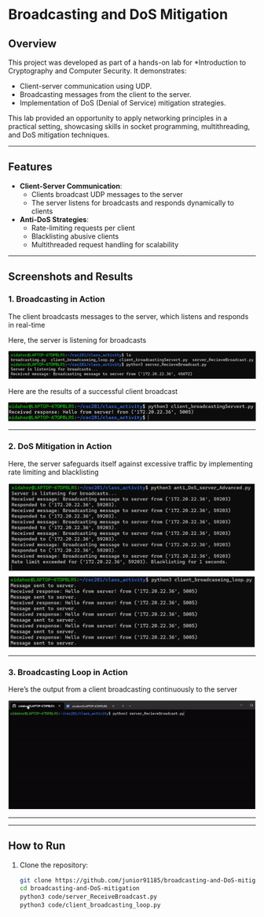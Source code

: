 # Broadcasting and DoS Mitigation

## Overview

This project was developed as part of a hands-on lab for *Introduction to Cryptography and Computer Security. It demonstrates:
- Client-server communication using UDP.
- Broadcasting messages from the client to the server.
- Implementation of DoS (Denial of Service) mitigation strategies.

This lab provided an opportunity to apply networking principles in a practical setting, showcasing skills in socket programming, multithreading, and DoS mitigation techniques.

---

## Features

- **Client-Server Communication**:
    - Clients broadcast UDP messages to the server
    - The server listens for broadcasts and responds dynamically to clients
- **Anti-DoS Strategies**:
  - Rate-limiting requests per client
  - Blacklisting abusive clients
  - Multithreaded request handling for scalability

---

## Screenshots and Results

### 1. Broadcasting in Action
The client broadcasts messages to the server, which listens and responds in real-time

Here, the server is listening for broadcasts

![Server Listening Results](screenshots/server_listening_results.png)

Here are the results of a successful client broadcast

![Client Broadcasting Results](screenshots/client_broadcasting_results.png)

---

### 2. DoS Mitigation in Action
Here, the server safeguards itself against excessive traffic by implementing rate limiting and blacklisting

![Anti-DoS Implementation](screenshots/anti_DoS_implementation.png)

---

### 3. Broadcasting Loop in Action
Here’s the output from a client broadcasting continuously to the server

![Broadcasting Loop](screenshots/broadcasting_loop.gif)

---
---

## How to Run

1. Clone the repository:
   ```bash
   git clone https://github.com/junior91185/broadcasting-and-DoS-mitigation.git
   cd broadcasting-and-DoS-mitigation
   python3 code/server_ReceiveBroadcast.py
   python3 code/client_broadcasting_loop.py

